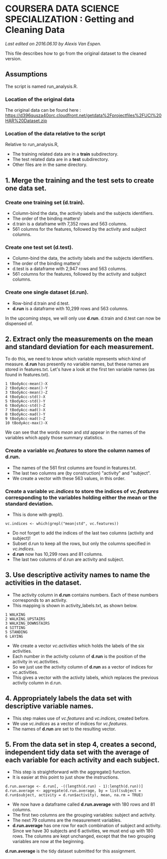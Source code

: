 # COURSERA DATA SCIENCE SPECIALIZATION : Getting and Cleaning Data
*Last edited on 2016.06.10 by Alexis Van Espen.*

This file describes how to go from the original dataset to the cleaned version.

## Assumptions
The script is named run_analysis.R.

### Location of the original data
The original data can be found here : https://d396qusza40orc.cloudfront.net/getdata%2Fprojectfiles%2FUCI%20HAR%20Dataset.zip

### Location of the data relative to the script
Relative to run_analysis.R,
* The training related data are in a **train** subdirectory.
* The test related data are in a **test** subdirectory.
* Other files are in the same directory.

## 1. Merge the training and the test sets to create one data set.

### Create one training set (d.train).
* Column-bind the data, the activity labels and the subjects identifiers.
* The order of the binding matters!
* d.train is a dataframe with 7,352 rows and 563 columns.
* 561 columns for the features, followed by the activity and subject columns.

### Create one test set (d.test).
* Column-bind the data, the activity labels and the subjects identifiers.
* The order of the binding matters!
* d.test is a dataframe with 2,947 rows and 563 columns.
* 561 columns for the features, followed by the activity and subject columns.

### Create one single dataset (d.run).
* Row-bind d.train and d.test.
* **d.run** is a dataframe with 10,299 rows and 563 columns.

In the upcoming steps, we will only use **d.run**. d.train and d.test can now be dispensed of.

## 2. Extract only the measurements on the mean and standard deviation for each measurement.
To do this, we need to know which variable represents which kind of measure.
**d.run** has presently no variable names, but these names are stored in features.txt.
Let's have a look at the first ten variable names (as found in features.txt).
```
1 tBodyAcc-mean()-X
2 tBodyAcc-mean()-Y
3 tBodyAcc-mean()-Z
4 tBodyAcc-std()-X
5 tBodyAcc-std()-Y
6 tBodyAcc-std()-Z
7 tBodyAcc-mad()-X
8 tBodyAcc-mad()-Y
9 tBodyAcc-mad()-Z
10 tBodyAcc-max()-X
```
We can see that the words *mean* and *std* appear in the names of the variables which apply those summary statistics.

### Create a variable *vc.features* to store the column names of d.run.
* The names of the 561 first columns are found in features.txt.
* The last two columns are (by construction) "activity" and "subject".
* We create a vector with these 563 values, in this order.

### Create a variable *vc.indices* to store the indices of *vc.features* corresponding to the variables holding either the mean or the standard deviation.
* This is done with grepl().
```
vc.indices <- which(grepl("mean|std", vc.features))
```
* Do not forget to add the indices of the last two columns (activity and subject)!
* Subset d.run to keep all the rows, but only the columns specified in *vc.indices*.
* **d.run** now has 10,299 rows and 81 columns.
* The last two columns of d.run are activity and subject.

## 3. Use descriptive activity names to name the activities in the dataset.
* The activity column in **d.run** contains numbers. Each of these numbers corresponds to an activity.
* This mapping is shown in activity_labels.txt, as shown below.
```
1 WALKING
2 WALKING_UPSTAIRS
3 WALKING_DOWNSTAIRS
4 SITTING
5 STANDING
6 LAYING
```
* We create a vector *vc.activities* which holds the labels of the six activities.
* Each number in the activity column of **d.run** is the position of the activity in vc.activities.
* So we just use the activity column of **d.run** as a vector of indices for vc.activities.
* This gives a vector with the activity labels, which replaces the previous activity column in d.run. 

## 4. Appropriately labels the data set with descriptive variable names.
* This step makes use of *vc.features* and *vc.indices*, created before.
* We use *vc.indices* as a vector of indices for *vc.features*.
* The names of **d.run** are set to the resulting vector.

## 5. From the data set in step 4, creates a second, independent tidy data set with the average of each variable for each activity and each subject.
* This step is straightforward with the aggregate() function.
* It is easier at this point to just show the instructions.

```
d.run.average <- d.run[, -((length(d.run) - 1):length(d.run))]
d.run.average <- aggregate(d.run.average, by = list(subject = d.run$subject, activity = d.run$activity), mean, na.rm = TRUE)
```

* We now have a dataframe called **d.run.average** with 180 rows and 81 columns.
* The first two columns are the grouping variables: subject and activity.
* The next 79 columns are the measurement variables.
* **d.run.average** has one row for each combination of subject and activity. Since we have 30 subjects and 6 activities, we must end up with 180 rows. The columns are kept unchanged, except that the two grouping variables are now at the beginning.

**d.run.average** is the tidy dataset submitted for this assignment.

